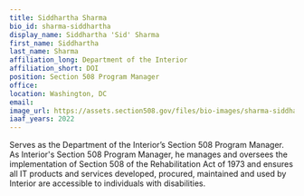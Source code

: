 ```yaml
---
title: Siddhartha Sharma
bio_id: sharma-siddhartha
display_name: Siddhartha 'Sid' Sharma
first_name: Siddhartha
last_name: Sharma
affiliation_long: Department of the Interior 
affiliation_short: DOI
position: Section 508 Program Manager
office: 
location: Washington, DC
email: 
image_url: https://assets.section508.gov/files/bio-images/sharma-siddhartha.png
iaaf_years: 2022
---
```

Serves as the Department of the Interior’s Section 508 Program Manager. As Interior's Section 508 Program Manager, he manages and oversees the implementation of Section 508 of the Rehabilitation Act of 1973 and ensures all IT products and services developed, procured, maintained and used by Interior are accessible to individuals with disabilities.